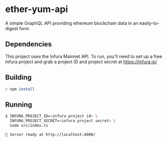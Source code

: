 # ether-yum-api

A simple GraphQL API providing ethereum blockchain data in an easily-to-digest form

## Dependencies

This project uses the Infura Mainnet API. To run, you'll need to set up a free Infura project and grab a project ID and project secret at https://infura.io/

## Building

```bash
> npm install
```

## Running

```bash
$ INFURA_PROJECT_ID=<infura project id> \
  INFURA_PROJECT_SECRET=<infura project secret> \
  node src/index.ts

🚀 Server ready at http://localhost:4000/
```